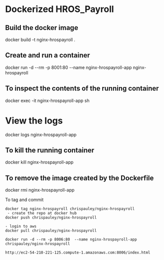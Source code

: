 # Dockerized HROS_Payroll

## Build the docker image
docker build -t nginx-hrospayroll .

## Create and run a container
docker run -d --rm -p 8001:80  --name nginx-hrospayroll-app nginx-hrospayroll

## To inspect the contents of the running container
docker exec -it nginx-hrospayroll-app sh

# View the logs
docker logs nginx-hrospayroll-app

## To kill the running container
docker kill nginx-hrospayroll-app

## To remove the image created by the Dockerfile
docker rmi nginx-hrospayroll-app

To tag and commit
```
docker tag nginx-hrospayroll chrispauley/nginx-hrospayroll
 - create the repo at docker hub
docker push chrispauley/nginx-hrospayroll

- login to aws
docker pull chrispauley/nginx-hrospayroll

docker run -d --rm -p 8006:80  --name nginx-hrospayroll-app chrispauley/nginx-hrospayroll

http://ec2-54-210-221-125.compute-1.amazonaws.com:8006/index.html
```

